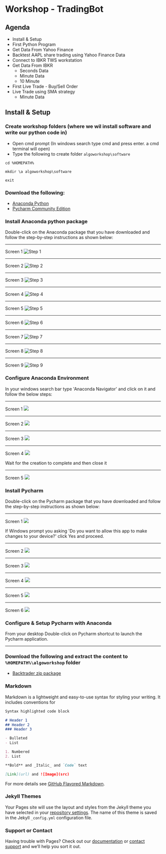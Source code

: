 # Workshop - TradingBot


## Agenda

* Install & Setup
* First Python Program
* Get Data From Yahoo Finance
* Backtest AAPL share trading using Yahoo Finance Data
* Connect to IBKR TWS workstation
* Get Data From IBKR
  * Seconds Data
  * Minute Data
  * 10 Minute
* First Live Trade - Buy/Sell Order
* Live Trade using SMA strategy
  * Minute Data



## Install & Setup

### Create workshop folders (where we wil install software and write our python code in)
* Open cmd prompt (In windows search type cmd and press enter. a cmd terminal will open)
* Type the following to create folder `algoworkshop\software`

```
cd %HOMEPATH%

mkdir \a algoworkshop\software

exit
```

### Download the following:

* [Anaconda Python](https://repo.anaconda.com/archive/Anaconda3-2021.05-Windows-x86_64.exe)
* [Pycharm Community Edition](https://www.jetbrains.com/pycharm/download/download-thanks.html?platform=windows&code=PCC)


### Install Anaconda python package

Double-click on the Anaconda package that you have downloaded and follow the step-by-step instructions as shown below:

---
Screen 1
![Step 1](https://ddtrades.github.io/autotrade/img/a-1.jpg)

---
Screen 2
![Step 2](https://ddtrades.github.io/autotrade/img/a-2.jpg)

---
Screen 3
![Step 3](https://ddtrades.github.io/autotrade/img/a-3.jpg)

---
Screen 4
![Step 4](https://ddtrades.github.io/autotrade/img/a-4.jpg)

---
Screen 5
![Step 5](https://ddtrades.github.io/autotrade/img/a-5.jpg)

---
Screen 6
![Step 6](https://ddtrades.github.io/autotrade/img/a-6.jpg)

---
Screen 7
![Step 7](https://ddtrades.github.io/autotrade/img/a-7.jpg)

---
Screen 8
![Step 8](https://ddtrades.github.io/autotrade/img/a-8.jpg)

---
Screen 9
![Step 9](https://ddtrades.github.io/autotrade/img/a-9.jpg)

### Configure Anaconda Environment

In your windows search bar type 'Anaconda Navigator' and click on it and follow the below steps:

---
Screen 1
![](https://ddtrades.github.io/autotrade/img/an-1.jpg)

---
Screen 2
![](https://ddtrades.github.io/autotrade/img/an-2.jpg)

---
Screen 3
![](https://ddtrades.github.io/autotrade/img/an-3.jpg)

---
Screen 4
![](https://ddtrades.github.io/autotrade/img/an-4.jpg)

Wait for the creation to complete and then close it

---
Screen 5
![](https://ddtrades.github.io/autotrade/img/an-5.jpg)


### Install Pycharm

Double-click on the Pycharm package that you have downloaded and follow the step-by-step instructions as shown below:

---
Screen 1
![](https://ddtrades.github.io/autotrade/img/p-1.jpg)

If Windows prompt you asking 'Do you want to allow this app to make changes to your device?' click Yes and proceed.

---
Screen 2
![](https://ddtrades.github.io/autotrade/img/p-2.jpg)

---
Screen 3
![](https://ddtrades.github.io/autotrade/img/p-3.jpg)

---
Screen 4
![](https://ddtrades.github.io/autotrade/img/p-4.jpg)

---
Screen 5
![](https://ddtrades.github.io/autotrade/img/p-5.jpg)

---
Screen 6
![](https://ddtrades.github.io/autotrade/img/p-6.jpg)



### Configure & Setup Pycharm with Anaconda

From your desktop Double-click on Pycharm shortcut to launch the Pycharm application.

---






### Download the following and extract the content to `%HOMEPATH%\algoworkshop` folder
* [Backtrader zip package](https://ddtrades.github.io/autotrade/backtrader.zip)





### Markdown

Markdown is a lightweight and easy-to-use syntax for styling your writing. It includes conventions for

```markdown
Syntax highlighted code block

# Header 1
## Header 2
### Header 3

- Bulleted
- List

1. Numbered
2. List

**Bold** and _Italic_ and `Code` text

[Link](url) and ![Image](src)
```

For more details see [GitHub Flavored Markdown](https://guides.github.com/features/mastering-markdown/).

### Jekyll Themes

Your Pages site will use the layout and styles from the Jekyll theme you have selected in your [repository settings](https://github.com/ddtrades/autotrade/settings/pages). The name of this theme is saved in the Jekyll `_config.yml` configuration file.

### Support or Contact

Having trouble with Pages? Check out our [documentation](https://docs.github.com/categories/github-pages-basics/) or [contact support](https://support.github.com/contact) and we’ll help you sort it out.
